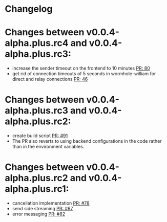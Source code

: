 Changelog
========

# Changes between v0.0.4-alpha.plus.rc4 and v0.0.4-alpha.plus.rc3:
- increase the sender timeout on the frontend to 10 minutes [PR: 80](https://github.com/LeastAuthority/Transfer/pull/80)
- get rid of connection timeouts of 5 seconds in wormhole-william for direct and relay connections [PR: 46](https://github.com/LeastAuthority/wormhole-william/pull/46)

# Changes between v0.0.4-alpha.plus.rc3 and v0.0.4-alpha.plus.rc2:
- create build script [PR: #91](https://github.com/LeastAuthority/Transfer/pull/91)
- The PR also reverts to using backend configurations in the code rather than
  in the environment variables.

# Changes between v0.0.4-alpha.plus.rc2 and v0.0.4-alpha.plus.rc1:

- cancellation implementation [PR: #78](https://github.com/LeastAuthority/Transfer/pull/78)
- send side streaming [PR: #67](https://github.com/LeastAuthority/Transfer/pull/67)
- error messaging [PR: #82](https://github.com/LeastAuthority/Transfer/pull/82)
